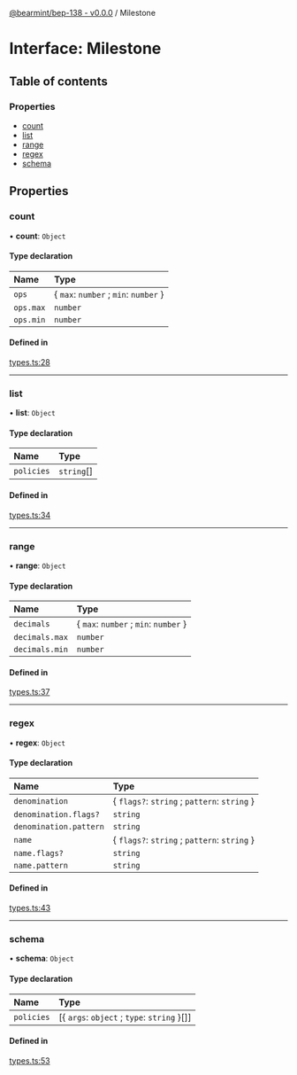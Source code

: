 [@bearmint/bep-138 - v0.0.0](../README.md) / Milestone

# Interface: Milestone

## Table of contents

### Properties

- [count](Milestone.md#count)
- [list](Milestone.md#list)
- [range](Milestone.md#range)
- [regex](Milestone.md#regex)
- [schema](Milestone.md#schema)

## Properties

### count

• **count**: `Object`

#### Type declaration

| Name | Type |
| :------ | :------ |
| `ops` | { `max`: `number` ; `min`: `number`  } |
| `ops.max` | `number` |
| `ops.min` | `number` |

#### Defined in

[types.ts:28](https://github.com/bearmint/bearmint/blob/main/packages/bep-138/source/types.ts#L28)

___

### list

• **list**: `Object`

#### Type declaration

| Name | Type |
| :------ | :------ |
| `policies` | `string`[] |

#### Defined in

[types.ts:34](https://github.com/bearmint/bearmint/blob/main/packages/bep-138/source/types.ts#L34)

___

### range

• **range**: `Object`

#### Type declaration

| Name | Type |
| :------ | :------ |
| `decimals` | { `max`: `number` ; `min`: `number`  } |
| `decimals.max` | `number` |
| `decimals.min` | `number` |

#### Defined in

[types.ts:37](https://github.com/bearmint/bearmint/blob/main/packages/bep-138/source/types.ts#L37)

___

### regex

• **regex**: `Object`

#### Type declaration

| Name | Type |
| :------ | :------ |
| `denomination` | { `flags?`: `string` ; `pattern`: `string`  } |
| `denomination.flags?` | `string` |
| `denomination.pattern` | `string` |
| `name` | { `flags?`: `string` ; `pattern`: `string`  } |
| `name.flags?` | `string` |
| `name.pattern` | `string` |

#### Defined in

[types.ts:43](https://github.com/bearmint/bearmint/blob/main/packages/bep-138/source/types.ts#L43)

___

### schema

• **schema**: `Object`

#### Type declaration

| Name | Type |
| :------ | :------ |
| `policies` | [{ `args`: `object` ; `type`: `string`  }[]] |

#### Defined in

[types.ts:53](https://github.com/bearmint/bearmint/blob/main/packages/bep-138/source/types.ts#L53)
